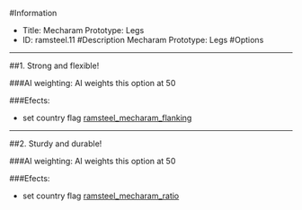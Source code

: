#Information
 - Title: Mecharam Prototype: Legs
 - ID: ramsteel.11
#Description
Mecharam Prototype: Legs
#Options

___
##1. Strong and flexible!

###AI weighting:
AI weights this option at 50


###Efects:<ul><li>set country flag [ramsteel_mecharam_flanking](../flags/ramsteel_mecharam_flanking.md)</li></ul>

___
##2. Sturdy and durable!

###AI weighting:
AI weights this option at 50


###Efects:<ul><li>set country flag [ramsteel_mecharam_ratio](../flags/ramsteel_mecharam_ratio.md)</li></ul>
